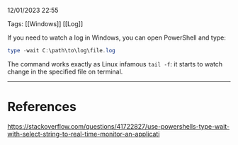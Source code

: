 12/01/2023 22:55

Tags: [[Windows]] [[Log]]

If you need to watch a log in Windows, you can open PowerShell and type:

```powershell
type -wait C:\path\to\log\file.log
```

The command works exactly as Linux infamous  `tail -f`: it starts to watch change in the specified file on terminal.

---
# References

https://stackoverflow.com/questions/41722827/use-powershells-type-wait-with-select-string-to-real-time-monitor-an-applicati
